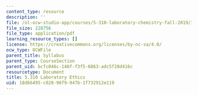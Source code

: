 ```yaml
---
content_type: resource
description: ''
file: /ol-ocw-studio-app/courses/5-310-laboratory-chemistry-fall-2019/18d66495c02896f9947b1f732912e119_MIT5_310F19_ethics.pdf
file_size: 228756
file_type: application/pdf
learning_resource_types: []
license: https://creativecommons.org/licenses/by-nc-sa/4.0/
ocw_type: OCWFile
parent_title: Syllabus
parent_type: CourseSection
parent_uid: bcfc046c-146f-f3f5-6863-adc5f28d416c
resourcetype: Document
title: 5.310 Laboratory Ethics
uid: 18d66495-c028-96f9-947b-1f732912e119
---
```

